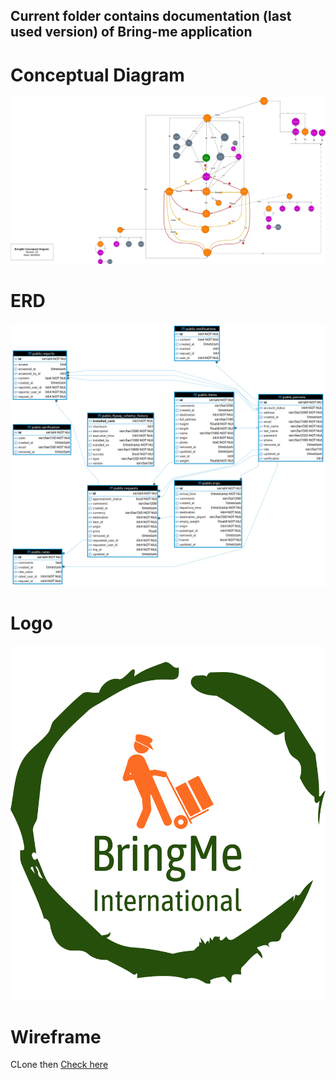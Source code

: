 ## Current folder contains documentation (last used version) of Bring-me application
# Conceptual Diagram
![V1-en.jpg](Context%20Diagram%2Fphotos%2FV1-en.jpg)

# ERD
![bringme - public.png](ERD%2FPhotos%2FV6-last%2Fbringme%20-%20public.png)

# Logo
![logo-no-background.png](Logo%2Fpng%2Flogo-no-background.png)

# Wireframe
CLone then 
[Check here](https://github.com/Rockio-sy/Bring-me/blob/2ed3c76fcba1dc9681dc8293aa347db8765ab0b9/Docs/Wireframes/version2/Wireframes-V2.drawio.html)
